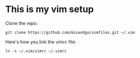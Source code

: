 This is my vim setup
====================

Clone the repo:

    git clone https://github.com/mixandgo/vimfiles.git ~/.vim

Here's how you link the vimrc file:

    ln -s ~/.vim/vimrc ~/.vimrc

